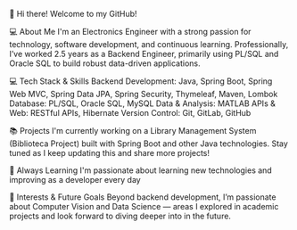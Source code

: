 👋 Hi there! Welcome to my GitHub!

💻 About Me
I'm an Electronics Engineer with a strong passion for technology, software development, and continuous learning.
Professionally, I’ve worked 2.5 years as a Backend Engineer, primarily using PL/SQL and Oracle SQL to build robust data-driven applications.

💻 Tech Stack & Skills
Backend Development: Java, Spring Boot, Spring Web MVC, Spring Data JPA, Spring Security, Thymeleaf, Maven, Lombok
Database: PL/SQL, Oracle SQL, MySQL
Data & Analysis: MATLAB
APIs & Web: RESTful APIs, Hibernate
Version Control: Git, GitLab, GitHub

📚 Projects
I'm currently working on a Library Management System (Biblioteca Project) built with Spring Boot and other Java technologies. Stay tuned as I keep updating this and share more projects!

🚀 Always Learning
I'm passionate about learning new technologies and improving as a developer every day

🌱 Interests & Future Goals
Beyond backend development, I’m passionate about Computer Vision and Data Science — areas I explored in academic projects and look forward to diving deeper into in the future.





